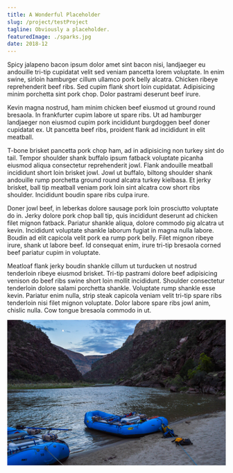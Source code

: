```yaml
---
title: A Wonderful Placeholder
slug: /project/testProject
tagline: Obviously a placeholder.
featuredImage: ./sparks.jpg
date: 2018-12
---
```


Spicy jalapeno bacon ipsum dolor amet sint bacon nisi, landjaeger eu andouille tri-tip cupidatat velit sed veniam pancetta lorem voluptate. In enim swine, sirloin hamburger cillum ullamco pork belly alcatra. Chicken ribeye reprehenderit beef ribs. Sed cupim flank short loin cupidatat. Adipisicing minim porchetta sint pork chop. Dolor pastrami deserunt beef irure.

Kevin magna nostrud, ham minim chicken beef eiusmod ut ground round bresaola. In frankfurter cupim labore ut spare ribs. Ut ad hamburger landjaeger non eiusmod cupim pork incididunt burgdoggen beef doner cupidatat ex. Ut pancetta beef ribs, proident flank ad incididunt in elit meatball.

T-bone brisket pancetta pork chop ham, ad in adipisicing non turkey sint do tail. Tempor shoulder shank buffalo ipsum fatback voluptate picanha eiusmod aliqua consectetur reprehenderit jowl. Flank andouille meatball incididunt short loin brisket jowl. Jowl ut buffalo, biltong shoulder shank andouille rump porchetta ground round alcatra turkey kielbasa. Et jerky brisket, ball tip meatball veniam pork loin sint alcatra cow short ribs shoulder. Incididunt boudin spare ribs culpa irure.

Doner jowl beef, in leberkas dolore sausage pork loin prosciutto voluptate do in. Jerky dolore pork chop ball tip, quis incididunt deserunt ad chicken filet mignon fatback. Pariatur shankle aliqua, dolore commodo pig alcatra ut kevin. Incididunt voluptate shankle laborum fugiat in magna nulla labore. Boudin ad elit capicola velit pork ea rump pork belly. Filet mignon ribeye irure, shank ut labore beef. Id consequat enim, irure tri-tip bresaola corned beef pariatur cupim in voluptate.

Meatloaf flank jerky boudin shankle cillum ut turducken ut nostrud tenderloin ribeye eiusmod brisket. Tri-tip pastrami dolore beef adipisicing venison do beef ribs swine short loin mollit incididunt. Shoulder consectetur tenderloin dolore salami porchetta shankle. Voluptate rump shankle esse kevin. Pariatur enim nulla, strip steak capicola veniam velit tri-tip spare ribs tenderloin nisi filet mignon voluptate. Dolor labore spare ribs jowl anim, chislic nulla. Cow tongue bresaola commodo in ut.

![](./sparks.jpg)
